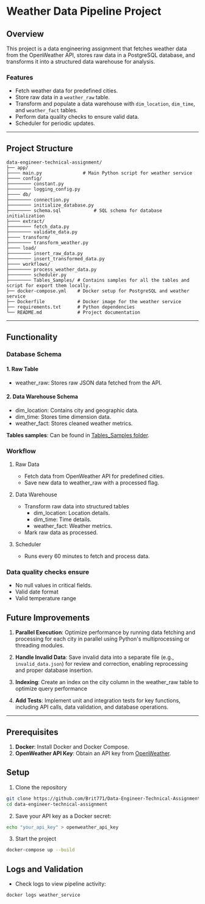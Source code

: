 # Weather Data Pipeline Project

## Overview

This project is a data engineering assignment that fetches weather data from the OpenWeather API, stores raw data in a PostgreSQL database, and transforms it into a structured data warehouse for analysis.

### Features

- Fetch weather data for predefined cities.
- Store raw data in a `weather_raw` table.
- Transform and populate a data warehouse with `dim_location`, `dim_time`, and `weather_fact` tables.
- Perform data quality checks to ensure valid data.
- Scheduler for periodic updates.

---

## Project Structure

    data-engineer-technical-assignment/
    ├── app/
    ├──── main.py               # Main Python script for weather service
    ├──── config/            
    ├──────── constant.py           
    ├──────── logging_config.py           
    ├──── db/            
    ├──────── connection.py
    ├──────── initialize_database.py 
    ├──────── schema.sql            # SQL schema for database initialization
    ├──── extract/            
    ├──────── fetch_data.py
    ├──────── validate_data.py
    ├──── transform/            
    ├──────── transform_weather.py
    ├──── load/            
    ├──────── insert_raw_data.py
    ├──────── insert_transformed_data.py
    ├──── workflows/            
    ├──────── process_weather_data.py
    ├──────── scheduler.py
    ├──────── Tables_Samples/ # Contains samples for all the tables and script for export them locally.
    ├── docker-compose.yml    # Docker setup for PostgreSQL and weather service
    ├── Dockerfile            # Docker image for the weather service
    ├── requirements.txt      # Python dependencies
    └── README.md             # Project documentation

---

## Functionality

### Database Schema

#### 1. Raw Table

- weather_raw: Stores raw JSON data fetched from the API.

#### 2. Data Warehouse Schema

- dim_location: Contains city and geographic data.
- dim_time: Stores time dimension data.
- weather_fact: Stores cleaned weather metrics.

**Tables samples**: Can be found in [Tables_Samples folder](https://github.com/Brit771/Data-Engineer-Technical-Assignment/tree/main/Tables_Samples).

### Workflow

1. Raw Data

    - Fetch data from OpenWeather API for predefined cities.
    - Save new data to weather_raw with a processed flag.

2. Data Warehouse

    - Transform raw data into structured tables
        - dim_location: Location details.
        - dim_time: Time details.
        - weather_fact: Weather metrics.
    - Mark raw data as processed.

3. Scheduler
    - Runs every 60 minutes to fetch and process data.

### Data quality checks ensure

- No null values in critical fields.
- Valid date format
- Valid temperature range

## Future Improvements

1. **Parallel Execution**: Optimize performance by running data fetching and processing for each city in parallel using Python's multiprocessing or threading modules.

2. **Handle Invalid Data**: Save invalid data into a separate file (e.g., `invalid_data.json`) for review and correction, enabling reprocessing and proper database insertion.

3. **Indexing**: Create an index on the city column in the weather_raw table to optimize query performance

4. **Add Tests**: Implement unit and integration tests for key functions, including API calls, data validation, and database operations.

---

## Prerequisites

1. **Docker**: Install Docker and Docker Compose.
2. **OpenWeather API Key**: Obtain an API key from [OpenWeather](https://openweathermap.org/api).

## Setup

1. Clone the repository

```bash
git clone https://github.com/Brit771/Data-Engineer-Technical-Assignment.git
cd data-engineer-technical-assignment
```

2. Save your API key as a Docker secret:

```bash
echo "your_api_key" > openweather_api_key
```

3. Start the project

```bash
docker-compose up --build
```


## Logs and Validation

- Check logs to view pipeline activity:

```bash
docker logs weather_service
```
